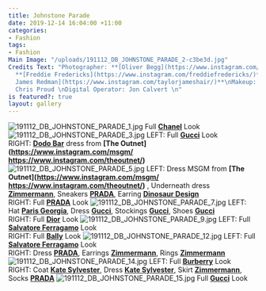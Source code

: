 ```yaml
---
title: Johnstone Parade
date: 2019-12-14 16:04:00 +11:00
categories:
- Fashion
tags:
- Fashion
Main Image: "/uploads/191112_DB_JOHNSTONE_PARADE_2-c3be3d.jpg"
Credits Text: "Photographer: **[Oliver Begg](https://www.instagram.com/oliver.begg/)**\nStylist:
  **[Freddie Fredericks](https://www.instagram.com/freddiefredericks/)**\nHair: **[Taylor
  James Redman](https://www.instagram.com/taylorjameshair/)**\nMakeup: **[Peter Beard](https://www.instagram.com/peterbeard/)**\nAssistant:
  Chris Proud \nDigital Operator: Jon Calvert \n"
is featured?: true
layout: gallery
---
```


![191112_DB_JOHNSTONE_PARADE_1.jpg](/uploads/191112_DB_JOHNSTONE_PARADE_1.jpg)
Full **[Chanel](https://www.instagram.com/chanelofficial/)**
 Look
![191112_DB_JOHNSTONE_PARADE_3.jpg](/uploads/191112_DB_JOHNSTONE_PARADE_3.jpg)
LEFT: Full **[Gucci](https://www.instagram.com/gucci/)** Look   
RIGHT: **[Dodo Bar](https://www.instagram.com/dodobaror/)** dress from **[The Outnet](https://www.instagram.com/msgm/
https://www.instagram.com/theoutnet/)**
![191112_DB_JOHNSTONE_PARADE_5.jpg](/uploads/191112_DB_JOHNSTONE_PARADE_5.jpg)
LEFT: Dress MSGM from **[The Outnet](https://www.instagram.com/msgm/
https://www.instagram.com/theoutnet/)**
, Underneath dress **[Zimmermann](https://www.instagram.com/zimmermann/)**, Sneakers **[PRADA](https://www.instagram.com/prada/)**, Earring
**[Dinosaur Design](https://www.instagram.com/dinosaur_designs/)**  
RIGHT: Full **[PRADA](https://www.instagram.com/prada/)** Look
![191112_DB_JOHNSTONE_PARADE_7.jpg](/uploads/191112_DB_JOHNSTONE_PARADE_7.jpg)
LEFT: Hat **[Paris Georgia](https://www.instagram.com/paris__georgia/)**, Dress **[Gucci](https://www.instagram.com/gucci/)**, Stockings **[Gucci](https://www.instagram.com/gucci/)**, Shoes **[Gucci](https://www.instagram.com/gucci/)**  
RIGHT: Full **[Dior](https://www.instagram.com/dior/)** Look
![191112_DB_JOHNSTONE_PARADE_9.jpg](/uploads/191112_DB_JOHNSTONE_PARADE_9.jpg)
LEFT: Full **[Salvatore Ferragamo](https://www.instagram.com/ferragamo/)** Look  
RIGHT: Full **[Bally](https://www.instagram.com/bally/)** Look
![191112_DB_JOHNSTONE_PARADE_12.jpg](/uploads/191112_DB_JOHNSTONE_PARADE_12.jpg)
LEFT: Full **[Salvatore Ferragamo](https://www.instagram.com/ferragamo/)** Look  
RIGHT: Dress **[PRADA](https://www.instagram.com/prada/)**, Earrings **[Zimmermann](https://www.instagram.com/zimmermann/)**, Rings **[Zimmermann](https://www.instagram.com/zimmermann/)**
![191112_DB_JOHNSTONE_PARADE_14.jpg](/uploads/191112_DB_JOHNSTONE_PARADE_14.jpg)
LEFT: Full **[Burberry](https://www.instagram.com/burberry/)** Look  
RIGHT: Coat **[Kate Sylvester](https://www.instagram.com/kate_sylvester/)**, Dress **[Kate Sylvester](https://www.instagram.com/kate_sylvester/)**, Skirt **[Zimmermann](https://www.instagram.com/zimmermann/)**, Socks **[PRADA](https://www.instagram.com/prada/)**
![191112_DB_JOHNSTONE_PARADE_15.jpg](/uploads/191112_DB_JOHNSTONE_PARADE_15.jpg)
Full **[Gucci](https://www.instagram.com/gucci/)** Look